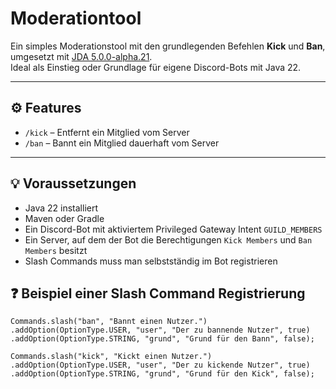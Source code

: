 # Moderationtool

Ein simples Moderationstool mit den grundlegenden Befehlen **Kick** und **Ban**, umgesetzt mit [JDA 5.0.0-alpha.21](https://github.com/DV8FromTheWorld/JDA).  
Ideal als Einstieg oder Grundlage für eigene Discord-Bots mit Java 22.

---

## ⚙️ Features

- `/kick` – Entfernt ein Mitglied vom Server
- `/ban` – Bannt ein Mitglied dauerhaft vom Server

---

## 💡 Voraussetzungen

- Java 22 installiert  
- Maven oder Gradle
- Ein Discord-Bot mit aktiviertem Privileged Gateway Intent `GUILD_MEMBERS`
- Ein Server, auf dem der Bot die Berechtigungen `Kick Members` und `Ban Members` besitzt
- Slash Commands muss man selbstständig im Bot registrieren

## ❓ Beispiel einer Slash Command Registrierung
````
Commands.slash("ban", "Bannt einen Nutzer.")
.addOption(OptionType.USER, "user", "Der zu bannende Nutzer", true)
.addOption(OptionType.STRING, "grund", "Grund für den Bann", false);

Commands.slash("kick", "Kickt einen Nutzer.")
.addOption(OptionType.USER, "user", "Der zu kickende Nutzer", true)
.addOption(OptionType.STRING, "grund", "Grund für den Kick", false);
````